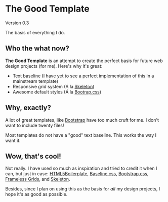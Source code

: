 # The Good Template #

Version 0.3

The basis of everything I do.

## Who the what now? ##

**The Good Template** is an attempt to create the perfect
basis for future web design projects (for me). Here's why it's great:

- Text baseline (I have yet to see a perfect implementation of this in a mainstream template)
- Responsive grid system (Á la [Skeleton](https://github.com/dhgamache/Skeleton))
- Awesome default styles (Á la [Bootrap.css](http://twitter.github.com/bootstrap/))

## Why, exactly? ##

A lot of great templates, like 
[Bootstrap](https://github.com/twitter/bootstrap) have
too much cruft for me. I don't want to include twenty
files!

Most templates do not have a "good" text baseline. This
works the way I want it.

## Wow, that's cool! ##

Not really. I have used so much as inspiration and tried to
credit it when I can, but just in case: 
[HTML5Boilerplate](https://github.com/h5bp/html5-boilerplate),
[Baseline.css](http://baselinecss.com/),
[Bootstrap.css](http://twitter.github.com/bootstrap/),
[Frameless Grids](https://github.com/jonikorpi/Frameless/blob/master/frameless.less), and
[Skeleton](https://github.com/dhgamache/Skeleton).

Besides, since I plan on using this as the basis for *all*
my design projects, I hope it's as good as possible.